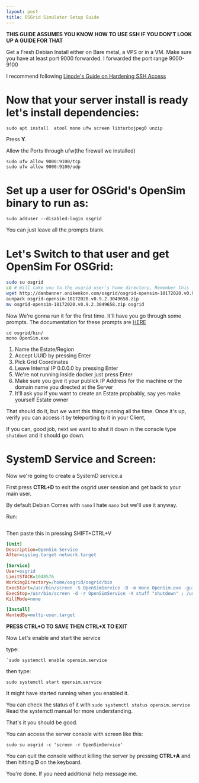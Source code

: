 ```yaml
---
layout: post
title: OSGrid Simulator Setup Guide
---
```


**THIS GUIDE ASSUMES YOU KNOW HOW TO USE SSH IF YOU DON'T LOOK UP A GUIDE FOR THAT**

Get a Fresh Debian Install either on Bare metal, a VPS or in a VM. Make sure you have at least port 9000 forwarded. I forwarded the port range 9000-9100

I recommend following [Linode's Guide on Hardening SSH Access]("https://www.linode.com/docs/security/basics/securing-your-server/")

# Now that your server install is ready let's install dependencies:

```
sudo apt install  atool mono ufw screen libturbojpeg0 unzip
```

Press **Y**.

Allow the Ports through ufw(the firewall we installed)

```
sudo ufw allow 9000:9100/tcp
sudo ufw allow 9000:9100/udp
```

# Set up a user for OSGrid's OpenSim binary to run as:

```
sudo adduser --disabled-login osgrid
```

You can just leave all the prompts blank.


# Let's Switch to that user and get OpenSim For OSGrid:

```bash
sudo su osgrid
cd # Will take you to the osgrid user's home directory, Remember this
wget http://danbanner.onikenkon.com/osgrid/osgrid-opensim-10172020.v0.9.2.3049658.zip
aunpack osgrid-opensim-10172020.v0.9.2.3049658.zip
mv osgrid-opensim-10172020.v0.9.2.3049658.zip osgrid
```

Now We're gonna run it for the first time. It'll have you go through some prompts. The documentation for these prompts are [HERE]("https://wiki.osgrid.org/index.php/Tutorial01")

```
cd osgrid/bin/
mono OpenSim.exe
```
1. Name the Estate/Region
2. Accept UUID by pressing Enter
3. Pick Grid Coordinates
4. Leave Internal IP 0.0.0.0 by pressing Enter
5. We're not running inside docker just press Enter
6. Make sure you give it your publick IP Address for the machine or the domain name you directed at the Server
7. It'll ask you if you want to create an Estate propbably, say yes make yourself Estate owner

That should do it, but we want this thing running all the time. Once it's up, verify you can access it by teleporting to it in your Client,

If you can, good job, next we want to shut it down in the console type `shutdown` and it should go down.

# SystemD Service and Screen:

Now we're going to create a SystemD service.a

First press **CTRL+D** to exit the osgrid user session and get back to your main user.

By default Debian Comes with `nano` I hate `nano` but we'll use it anyway.

Run: 

```sudo nano /lib/systemd/system/opensim.service
```

Then paste this in pressing SHIFT+CTRL+V

```ini
[Unit]
Description=OpenSim Service
After=syslog.target network.target

[Service]
User=osgrid
LimitSTACK=1048576
WorkingDirectory=/home/osgrid/osgrid/bin
ExecStart=/usr/bin/screen -S OpenSimService -D -m mono OpenSim.exe -gui=true
ExecStop=/usr/bin/screen -d -r OpenSimService -X stuff "shutdown" ; /usr/bin/screen -d -r OpenSimService -X eval "stuff ^M"
KillMode=none

[Install]
WantedBy=multi-user.target
```

**PRESS CTRL+O TO SAVE THEN CTRL+X TO EXIT**

Now Let's enable and start the service

type: 
```
`sudo systemctl enable opensim.service
```

then type: 
```
sudo systemctl start opensim.service
``` 
It might have started running when you enabled it.

You can check the status of it with `sudo systemctl status opensim.service` Read the systemctl manual for more understanding.

That's it you should be good.

You can access the server console with screen like this:

```
sudo su osgrid -c 'screen -r OpenSimService'
```

You can quit the console without killing the server by pressing **CTRL+A** and then hitting **D** on the keyboard. 

You're done. If you need additional help message me.
